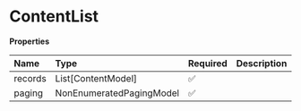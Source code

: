 # ContentList

**Properties**

| Name    | Type                     | Required | Description |
| :------ | :----------------------- | :------- | :---------- |
| records | List[ContentModel]       | ✅       |             |
| paging  | NonEnumeratedPagingModel | ✅       |             |

<!-- This file was generated by liblab | https://liblab.com/ -->
